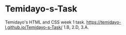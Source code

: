 # Temidayo-s-Task
Temidayo's HTML and CSS week 1 task.
https://temidayo-l.github.io/Temidayo-s-Task/
1.B, 2.D, 3.A.
